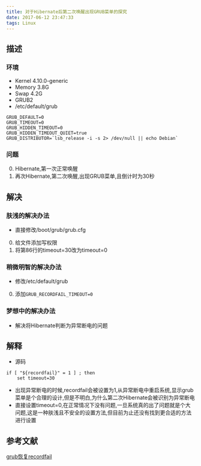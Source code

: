 ```yaml
---
title: 对于Hibernate后第二次唤醒出现GRUB菜单的探究
date: 2017-06-12 23:47:33
tags: Linux
---
```


## 描述
### 环境
* Kernel 4.10.0-generic
* Memory 3.8G
* Swap 4.2G
* GRUB2
* /etc/default/grub
```
GRUB_DEFAULT=0
GRUB_TIMEOUT=0
GRUB_HIDDEN_TIMEOUT=0
GRUB_HIDDEN_TIMEOUT_QUIET=true
GRUB_DISTRIBUTOR=`lsb_release -i -s 2> /dev/null || echo Debian`
```


### 问题
0. Hibernate,第一次正常唤醒
0. 再次Hibernate,第二次唤醒,出现GRUB菜单,且倒计时为30秒

## 解决
### 肤浅的解决办法
* 直接修改/boot/grub/grub.cfg
 0. 给文件添加写权限
 0. 将第86行的timeout=30改为timeout=0

### 稍微明智的解决办法
* 修改/etc/default/grub
 0. 添加`GRUB_RECORDFAIL_TIMEOUT=0`

### 梦想中的解决办法
* 解决将Hibernate判断为异常断电的问题

## 解释
* 源码
```shell
if [ "${recordfail}" = 1 ] ; then
    set timeout=30  
```
* 出现异常断电的时候,recordfail会被设置为1,从异常断电中重启系统,显示grub菜单是个合理的设计,但是不明白,为什么第二次Hibernate会被识别为异常断电
* 直接设置timeout=0,在正常情况下没有问题,一旦系统真的出了问题就是个大问题,这是一种肤浅且不安全的设置方法,但目前为止还没有找到更合适的方法进行设置

## 参考文献
[grub恢复recordfail](http://blog.csdn.net/ppp2006/article/details/42098677)
